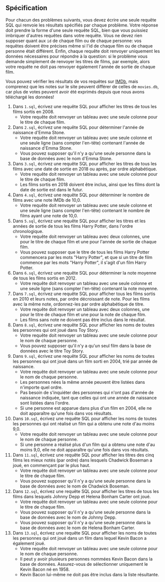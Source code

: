 Spécification
-------------

Pour chacun des problèmes suivants, vous devez écrire une seule requête SQL qui renvoie les résultats spécifiés par chaque problème. Votre réponse doit prendre la forme d'une seule requête SQL, bien que vous puissiez imbriquer d'autres requêtes dans votre requête. Vous ne devez rien supposer quant aux `id` de chaque film ou de chaque personne: vos requêtes doivent être précises même si l'id de chaque film ou de chaque personne était différent. Enfin, chaque requête doit renvoyer uniquement les données nécessaires pour répondre à la question: si le problème vous demande simplement de renvoyer les titres de films, par exemple, alors votre requête ne doit pas renvoyer également l'année de sortie de chaque film.

Vous pouvez vérifier les résultats de vos requêtes sur [IMDb](https://www.imdb.com/), mais comprenez que les notes sur le site peuvent différer de celles de `movies.db`, car plus de votes peuvent avoir été exprimés depuis que nous avons téléchargé les données!

1. Dans `1.sql`, écrivez une requête SQL pour afficher les titres de tous les films sortis en 2008.
    * Votre requête doit renvoyer un tableau avec une seule colonne pour le titre de chaque film.
2. Dans `2.sql`, écrivez une requête SQL pour déterminer l'année de naissance d'Emma Stone.
    * Votre requête doit renvoyer un tableau avec une seule colonne et une seule ligne (sans compter l'en-tête) contenant l'année de naissance d'Emma Stone.
    * Vous pouvez supposer qu'il n'y a qu'une seule personne dans la base de données avec le nom d'Emma Stone.
3. Dans `3.sql`, écrivez une requête SQL pour afficher les titres de tous les films avec une date de sortie en 2018 ou après, par ordre alphabétique.
    * Votre requête doit renvoyer un tableau avec une seule colonne pour le titre de chaque film.
    * Les films sortis en 2018 doivent être inclus, ainsi que les films dont la date de sortie est dans le futur.
4. Dans `4.sql`, écrivez une requête SQL pour déterminer le nombre de films avec une note IMDb de 10,0.
    * Votre requête doit renvoyer un tableau avec une seule colonne et une seule ligne (sans compter l'en-tête) contenant le nombre de films ayant une note de 10,0.
5. Dans `5.sql`, écrivez une requête SQL pour afficher les titres et les années de sortie de tous les films Harry Potter, dans l'ordre chronologique.
    * Votre requête doit renvoyer un tableau avec deux colonnes, une pour le titre de chaque film et une pour l'année de sortie de chaque film.
    * Vous pouvez supposer que le titre de tous les films Harry Potter commencera par les mots "Harry Potter", et que si un titre de film commence par les mots "Harry Potter", il s'agit d'un film Harry Potter.
6. Dans `6.sql`, écrivez une requête SQL pour déterminer la note moyenne de tous les films sortis en 2012.
    * Votre requête doit renvoyer un tableau avec une seule colonne et une seule ligne (sans compter l'en-tête) contenant la note moyenne.
7. Dans `7.sql`, écrivez une requête SQL pour afficher tous les films sortis en 2010 et leurs notes, par ordre décroissant de note. Pour les films avec la même note, ordonnez-les par ordre alphabétique de titre.
    * Votre requête doit renvoyer un tableau avec deux colonnes, une pour le titre de chaque film et une pour la note de chaque film.
    * Les films sans note ne doivent pas être inclus dans le résultat.
8. Dans `8.sql`, écrivez une requête SQL pour afficher les noms de toutes les personnes qui ont joué dans Toy Story.
    * Votre requête doit renvoyer un tableau avec une seule colonne pour le nom de chaque personne.
    * Vous pouvez supposer qu'il n'y a qu'un seul film dans la base de données avec le titre Toy Story.
9. Dans `9.sql`, écrivez une requête SQL pour afficher les noms de toutes les personnes qui ont joué dans un film sorti en 2004, trié par année de naissance.
    * Votre requête doit renvoyer un tableau avec une seule colonne pour le nom de chaque personne.
    * Les personnes nées la même année peuvent être listées dans n'importe quel ordre.
    * Pas besoin de s'inquiéter des personnes qui n'ont pas d'année de naissance indiquée, tant que celles qui ont une année de naissance sont listées dans l'ordre.
    * Si une personne est apparue dans plus d'un film en 2004, elle ne doit apparaître qu'une fois dans vos résultats.
10. Dans `10.sql`, écrivez une requête SQL pour afficher les noms de toutes les personnes qui ont réalisé un film qui a obtenu une note d'au moins 9,0.
    * Votre requête doit renvoyer un tableau avec une seule colonne pour le nom de chaque personne.
    * Si une personne a réalisé plus d'un film qui a obtenu une note d'au moins 9,0, elle ne doit apparaître qu'une fois dans vos résultats.
11. Dans `11.sql`, écrivez une requête SQL pour afficher les titres des cinq films les mieux notés (par ordre) dans lesquels Chadwick Boseman a joué, en commençant par le plus haut.
    * Votre requête doit renvoyer un tableau avec une seule colonne pour le titre de chaque film.
    * Vous pouvez supposer qu'il n'y a qu'une seule personne dans la base de données avec le nom de Chadwick Boseman.
12. Dans `12.sql`, écrivez une requête SQL pour afficher les titres de tous les films dans lesquels Johnny Depp et Helena Bonham Carter ont joué.
    * Votre requête doit renvoyer un tableau avec une seule colonne pour le titre de chaque film.
    * Vous pouvez supposer qu'il n'y a qu'une seule personne dans la base de données avec le nom de Johnny Depp.
    * Vous pouvez supposer qu'il n'y a qu'une seule personne dans la base de données avec le nom de Helena Bonham Carter.
13. Dans `13.sql`, écrivez une requête SQL pour afficher les noms de toutes les personnes qui ont joué dans un film dans lequel Kevin Bacon a également joué.
    * Votre requête doit renvoyer un tableau avec une seule colonne pour le nom de chaque personne.
    * Il peut y avoir plusieurs personnes nommées Kevin Bacon dans la base de données. Assurez-vous de sélectionner uniquement le Kevin Bacon né en 1958.
    * Kevin Bacon lui-même ne doit pas être inclus dans la liste résultante.